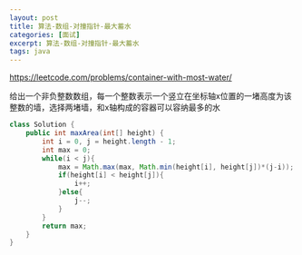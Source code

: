 ```yaml
---
layout: post
title: 算法-数组-对撞指针-最大蓄水
categories: [面试]
excerpt: 算法-数组-对撞指针-最大蓄水
tags: java
---
```

https://leetcode.com/problems/container-with-most-water/

给出一个非负整数数组，每一个整数表示一个竖立在坐标轴x位置的一堵高度为该整数的墙，选择两堵墙，和x轴构成的容器可以容纳最多的水

```java
class Solution {
    public int maxArea(int[] height) {
        int i = 0, j = height.length - 1;
        int max = 0;
        while(i < j){
            max = Math.max(max, Math.min(height[i], height[j])*(j-i));
            if(height[i] < height[j]){
                i++;
            }else{
                j--;
            }
        }
        return max;
    }
}
```


